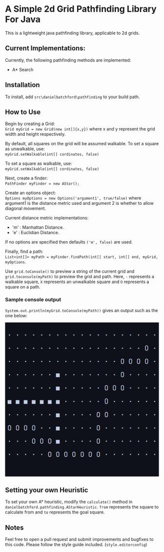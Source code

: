 # A Simple 2d Grid Pathfinding Library For Java

This is a lightweight java pathfinding library, applicable to 2d grids.
## Current Implementations:
Currently, the following pathfinding methods are implemented:
* A* Search
## Installation
To install, add `src\danielbatchford\pathfinding` to your build path.
## How to Use
Begin by creating a Grid:  
`Grid myGrid = new Grid(new int[]{x,y})` where x and y represent the grid width and height respectively.  

By default, all squares on the grid will be assumed walkable. To set a square as unwalkable, use:  
`myGrid.setWalkable(int[] cordinates, false)`   

To set a square as walkable, use:  
`myGrid.setWalkable(int[] cordinates, false)`  

Next, create a finder:  
`PathFinder myFinder = new AStar();`  

Create an options object:  
`Options myOptions = new Options('argument1', true/false)` where argument1 is the distance metric used and argument 2 is whether to allow diagonal movement.

Current distance metric implementations:
* 'm' : Manhattan Distance.
* 'e' : Euclidian Distance.

If no options are specified then defaults `('m', false)` are used.  

Finally, find a path:  
`List<int[]> myPath = myFinder.findPath(int[] start, int[] end, myGrid, myOptions`.  

Use `grid.toConsole()` to preview a string of the current grid and `grid.toconsole(myPath)` to preview the grid and path. Here, `-` represents a walkable square, `X` represents an unwalkable square and `O` represents a square on a path. 

### Sample console output
`System.out.println(myGrid.toConsole(myPath))` gives an output such as the one below:

![SampleImage](sample.png?raw=true "Title")

## Setting your own Heuristic
To set your own A* heuristic, modify the `calculate()` method in `danielbatchford.pathfinding.AStarHeuristic`. `from` represents the square to calculate from and `to` represents the goal square.

## Notes
Feel free to open a pull request and submit improvements and bugfixes to this code. Please follow the style guide included. (`style.editorconfig`)

